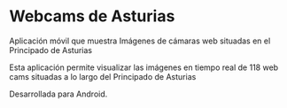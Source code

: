 # Webcams de Asturias
Aplicación móvil que muestra Imágenes de cámaras web situadas en el Principado de Asturias

Esta aplicación permite visualizar las imágenes en tiempo real de 118 web cams situadas a lo largo del Principado de Asturias

Desarrollada para Android.
